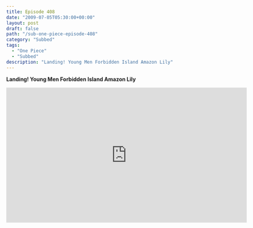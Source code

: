 ```yaml
---
title: Episode 408
date: "2009-07-05T05:30:00+00:00"
layout: post
draft: false
path: "/sub-one-piece-episode-408"
category: "Subbed"
tags:
  - "One Piece"
  - "Subbed"
description: "Landing! Young Men Forbidden Island Amazon Lily"
---
```


**Landing! Young Men Forbidden Island Amazon Lily**

<iframe width="640" height="360" src="https://www.rapidvideo.com/e/G0NNSVEGSZ" frameborder="0" marginwidth=0 marginheight=0 scrolling=no allowfullscreen></iframe>

